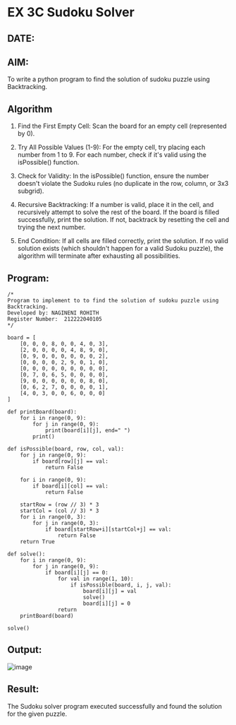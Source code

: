 # EX 3C Sudoku Solver
## DATE:
## AIM:
To write a python program to find the solution of sudoku puzzle using Backtracking.


## Algorithm
1. Find the First Empty Cell: Scan the board for an empty cell (represented by 0).

2. Try All Possible Values (1-9): For the empty cell, try placing each number from 1 to 9. For each number, check if it's valid using the isPossible() function.

3. Check for Validity: In the isPossible() function, ensure the number doesn't violate the Sudoku rules (no duplicate in the row, column, or 3x3 subgrid).

4. Recursive Backtracking: If a number is valid, place it in the cell, and recursively attempt to solve the rest of the board. If the board is filled successfully, print the solution. If not, backtrack by resetting the cell and trying the next number.

5. End Condition: If all cells are filled correctly, print the solution. If no valid solution exists (which shouldn't happen for a valid Sudoku puzzle), the algorithm will terminate after exhausting all possibilities. 

## Program:
```
/*
Program to implement to to find the solution of sudoku puzzle using Backtracking.
Developed by: NAGINENI ROHITH
Register Number:  212222040105
*/
```
```
board = [
    [0, 0, 0, 8, 0, 0, 4, 0, 3],
    [2, 0, 0, 0, 0, 4, 8, 9, 0],
    [0, 9, 0, 0, 0, 0, 0, 0, 2],
    [0, 0, 0, 0, 2, 9, 0, 1, 0],
    [0, 0, 0, 0, 0, 0, 0, 0, 0],
    [0, 7, 0, 6, 5, 0, 0, 0, 0],
    [9, 0, 0, 0, 0, 0, 0, 8, 0],
    [0, 6, 2, 7, 0, 0, 0, 0, 1],
    [4, 0, 3, 0, 0, 6, 0, 0, 0]
]

def printBoard(board):
    for i in range(0, 9):
        for j in range(0, 9):
            print(board[i][j], end=" ")
        print()

def isPossible(board, row, col, val):
    for j in range(0, 9):
        if board[row][j] == val:
            return False

    for i in range(0, 9):
        if board[i][col] == val:
            return False

    startRow = (row // 3) * 3
    startCol = (col // 3) * 3
    for i in range(0, 3):
        for j in range(0, 3):
            if board[startRow+i][startCol+j] == val:
                return False
    return True

def solve():
    for i in range(0, 9):
        for j in range(0, 9):
            if board[i][j] == 0:
                for val in range(1, 10):
                    if isPossible(board, i, j, val):
                        board[i][j] = val
                        solve()
                        board[i][j] = 0
                return
    printBoard(board)

solve()
```

## Output:
![image](https://github.com/user-attachments/assets/de5b7475-7831-4c9b-ae12-462aa14bd1e8)

## Result:
The Sudoku solver program executed successfully and found the solution for the given puzzle.
